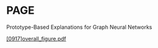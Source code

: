 # PAGE
Prototype-Based Explanations for Graph Neural Networks

[[0917]overall_figure.pdf](https://github.com/kswoo97/PAGE/files/7181929/0917.overall_figure.pdf)
